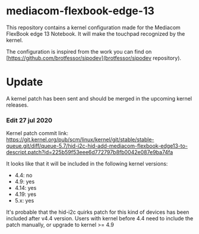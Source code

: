 # mediacom-flexbook-edge-13

This repository contains a kernel configuration made for the Mediacom FlexBook edge 13 Notebook. It will make the touchpad recognized by the kernel.

The configuration is inspired from the work you can find on [https://github.com/brotfessor/sipodev](brotfessor/sipodev repository). 

# Update

A kernel patch has been sent and should be merged in the upcoming kernel releases.

### Edit 27 jul 2020

Kernel patch commit link:
https://git.kernel.org/pub/scm/linux/kernel/git/stable/stable-queue.git/diff/queue-5.7/hid-i2c-hid-add-mediacom-flexbook-edge13-to-descript.patch?id=225b59f53eee6d772797b8fb0042e087e9ba74fa

It looks like that it will be included in the following kernel versions: 
- 4.4: no
- 4.9: yes
- 4.14: yes
- 4.19: yes
- 5.x: yes

It's probable that the hid-i2c quirks patch for this kind of devices has been included after v4.4 version. Users with kernel before 4.4 need to include the patch manually, or upgrade to kernel >= 4.9 
